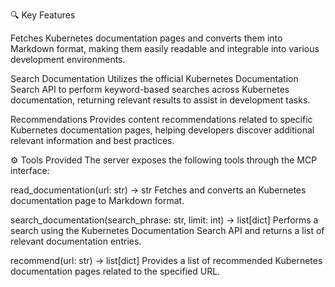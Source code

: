 🔍 Key Features

Fetches Kubernetes documentation pages and converts them into Markdown format, making them easily readable and integrable into various development environments.

Search Documentation
Utilizes the official Kubernetes Documentation Search API to perform keyword-based searches across Kubernetes documentation, returning relevant results to assist in development tasks.

Recommendations
Provides content recommendations related to specific Kubernetes documentation pages, helping developers discover additional relevant information and best practices.

⚙️ Tools Provided
The server exposes the following tools through the MCP interface:​

read_documentation(url: str) -> str
Fetches and converts an Kubernetes documentation page to Markdown format.​

search_documentation(search_phrase: str, limit: int) -> list[dict]
Performs a search using the Kubernetes Documentation Search API and returns a list of relevant documentation entries.​

recommend(url: str) -> list[dict]
Provides a list of recommended Kubernetes documentation pages related to the specified URL.